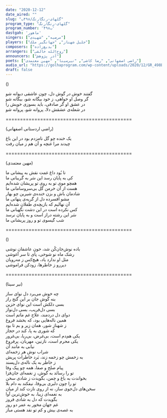 ```yaml
---
date: "2020-12-12"
date_aired: ""
slug: "گلهای-رنگارنگ/۴۹۸ب"
program_type: "گلهای-رنگارنگ"
program_number: '۴۹۸ب'
dastgah: 'ماهور'
singers: ["مرضیه", "شهیدی"]
players: ["جلیل شهناز", "جهانگیر ملک"]
composers: ["بدیع‌زاده"]
arrangers: ["روح‌الله خالقی"]
announcers: ["آذر پژوهش"]
poets: ["راضی اصفهانی", "رضا کاشی", "نیرسینا", "مهین معتمدی"]
audio_url: "https://golhaprogram.com/wp-content/uploads/2020/12/GR_498B_Marzieh_Shahidi.mp3"
draft: false
---
```


()  

گفتند خوش در گوش دل، چون عاشقی دیوانه شو  
گر وصل او خواهی، ز خود بیگانه شو، بیگانه شو  
در عشق او گر صادقی، باید بسوزی خویش را  
در شعله‌ی عشقش دلا، پروانه شو، پروانه شو  

============================================  

(راضی اردستانی اصفهانی)  

یک خنده چو گل نامزدم بود در این باغ  
چیدند مرا غنچه و آن هم ز میان رفت  

============================================  

(مهین معتمدی)  

تا بُود داغ غمت نقش به پیشانی ما  
کی به پایان رسد این سَر به گریبانی ما  
همچو موی تو به روی تو پریشان شده‌ایم  
هست از آن خرمن گل بی‌سروسامانی ما  
شادمان باش و بزن خنده‌ی شیرین چو بهار  
مشو افسرده دل از گریه‌ی پنهانی ما  
آن نهالیم که بازیچه‌ی طفلان شده‌ایم  
کس نکرده است در این دشت نگهبانی ما  
سَر این رشته دراز است و به پایان نرسد  
شب گیسوی تو و روز پریشانی ما  

============================================  

()  

باده نوش‌جان‌کُن شد، خونِ عاشقان نوشی  
رشک ماه نو شوخی، پای تا سر آغوشی  
مثل او ندارد یاد، هیچ‌کس ز مه‌رویان  
دیررو ز خاطرها، زودکن فراموشی  

============================================  

(نیر سینا)  

چه خوش می‌برد دل نوای ساز  
بنه گوش جان بر این گنج راز  
بسی دلکش است این نوای حزین  
بسی دل‌فریب، بسی دل‌نواز  
دوای دل دردمند، علاج غم ماتم است  
همین ناله‌هایی بود، که بخشد فروغ  
ز شهنازِ شور، همان زیر و بم تا بود  
که شوری به پا، کند در حجاز  
یکی هم‌دم است، بی‌غرض، بی‌ریا، بی‌غرور  
یکی محرم است، نازنین، مهربان، پر‌فروغ  
نیابی به مانند آن  
شراب نوش هر زخمه‌ای  
به زخمش چو زخمه زند، بَرد خاطرات پریش  
ز خاطر به یک ناله‌ی دل‌پسند  
پیام صلح و صفا، همه چو پیک وفا  
تو را رسانَد به گوش، زِ نغمه‌ای جان‌فزا  
بخواندت به باغ و چمن، بگویدت ز شادی سخن  
تو را چون دلبری بی‌وفا، نیفکند به دام بلا  
سخن‌های دل‌جوی ساز، نه از روی نازت کند از میان  
به نغمه‌ای زیبا، به خوش‌ترین آوا  
بگویدت که دل به شادی فروز  
غم جهان مخور به عمر دو روز  
به غصه‌ی بیش و کم تو نقد هستی مباز  
